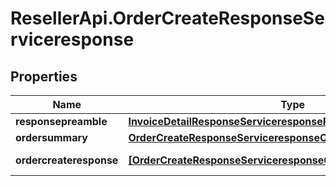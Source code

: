 # ResellerApi.OrderCreateResponseServiceresponse

## Properties

Name | Type | Description | Notes
------------ | ------------- | ------------- | -------------
**responsepreamble** | [**InvoiceDetailResponseServiceresponseResponsepreamble**](InvoiceDetailResponseServiceresponseResponsepreamble.md) |  | [optional] 
**ordersummary** | [**OrderCreateResponseServiceresponseOrdersummary**](OrderCreateResponseServiceresponseOrdersummary.md) |  | [optional] 
**ordercreateresponse** | [**[OrderCreateResponseServiceresponseOrdercreateresponseInner]**](OrderCreateResponseServiceresponseOrdercreateresponseInner.md) | Collection of orders | [optional] 


